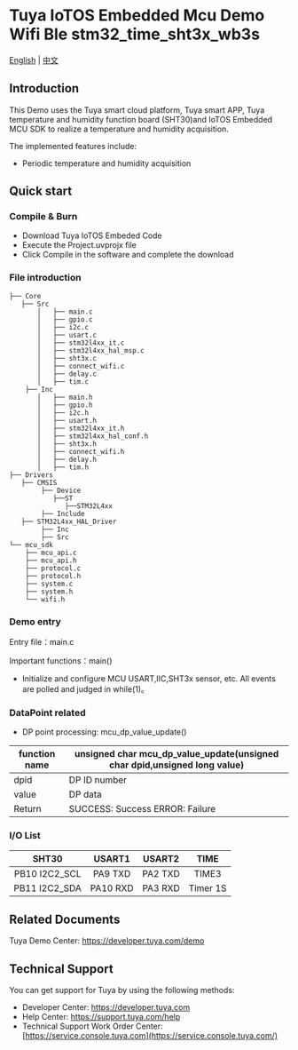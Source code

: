 # Tuya IoTOS Embedded Mcu Demo Wifi Ble stm32_time_sht3x_wb3s

[English](./README.md) | [中文](./README_zh.md)

## Introduction  

This Demo uses the Tuya smart cloud platform, Tuya smart APP, Tuya temperature and humidity function board (SHT30)and IoTOS Embedded MCU SDK to realize a temperature and humidity acquisition.

The implemented features include:

+ Periodic temperature and humidity  acquisition 

  


## Quick start  

### Compile & Burn
+ Download Tuya IoTOS Embeded Code
+ Execute the Project.uvprojx file
+ Click Compile in the software and complete the download


### File introduction 

```
├── Core
   ├── Src
       │   ├── main.c
       │   ├── gpio.c
       │   ├── i2c.c
       │   ├── usart.c
       │   ├── stm32l4xx_it.c
       │   ├── stm32l4xx_hal_msp.c
       │   ├── sht3x.c
       │   ├── connect_wifi.c
       │   ├── delay.c
       │   ├── tim.c
    ├── Inc
       │   ├── main.h
       │   ├── gpio.h
       │   ├── i2c.h
       │   ├── usart.h
       │   ├── stm32l4xx_it.h
       │   ├── stm32l4xx_hal_conf.h
       │   ├── sht3x.h
       │   ├── connect_wifi.h
       │   ├── delay.h 
       │   ├── tim.h
├── Drivers
   ├── CMSIS
        ├── Device
           ├──ST
              ├──STM32L4xx
        ├── Include              
   ├── STM32L4xx_HAL_Driver
        ├── Inc
        ├── Src
└── mcu_sdk
    ├── mcu_api.c
    ├── mcu_api.h
    ├── protocol.c
    ├── protocol.h
    ├── system.c
    ├── system.h
    └── wifi.h
```



### Demo entry

Entry file：main.c

Important functions：main()

+ Initialize and configure MCU USART,IIC,SHT3x sensor, etc. All events are polled and judged in while(1)。




### DataPoint related 

+ DP point processing: mcu_dp_value_update()

| function name | unsigned char mcu_dp_value_update(unsigned char dpid,unsigned long value) |
| ------------- | ------------------------------------------------------------ |
| dpid          | DP ID number                                                 |
| value         | DP data                                                      |
| Return        | SUCCESS: Success ERROR: Failure                              |



### I/O List  

|     SHT30     |  USART1  | USART2  |   TIME   |
| :-----------: | :------: | :-----: | :------: |
| PB10 I2C2_SCL | PA9 TXD  | PA2 TXD |  TIME3   |
| PB11 I2C2_SDA | PA10 RXD | PA3 RXD | Timer 1S |



## Related Documents

  Tuya Demo Center: https://developer.tuya.com/demo



## Technical Support

  You can get support for Tuya by using the following methods:

- Developer Center: https://developer.tuya.com
- Help Center: https://support.tuya.com/help
- Technical Support Work Order Center: [https://service.console.tuya.com](https://service.console.tuya.com/) 

